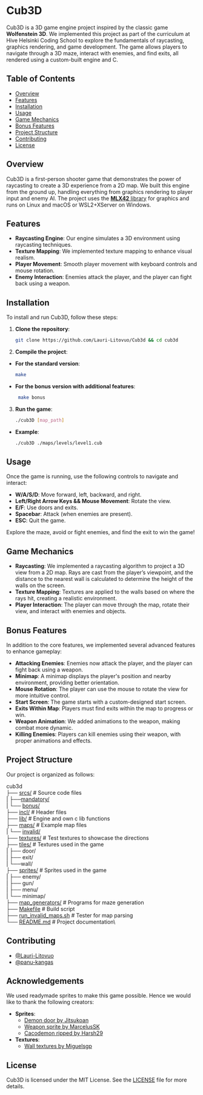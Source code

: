 # Cub3D

Cub3D is a 3D game engine project inspired by the classic game **Wolfenstein 3D**. We implemented this project as part of the curriculum at Hive Helsinki Coding School to explore the fundamentals of raycasting, graphics rendering, and game development. The game allows players to navigate through a 3D maze, interact with enemies, and find exits, all rendered using a custom-built engine and C.

## Table of Contents
- [Overview](#overview)
- [Features](#features)
- [Installation](#installation)
- [Usage](#usage)
- [Game Mechanics](#game-mechanics)
- [Bonus Features](#bonus-features)
- [Project Structure](#project-structure)
- [Contributing](#contributing)
- [License](#license)

## Overview

Cub3D is a first-person shooter game that demonstrates the power of raycasting to create a 3D experience from a 2D map. We built this engine from the ground up, handling everything from graphics rendering to player input and enemy AI. The project uses the [**MLX42** library](https://github.com/codam-coding-college/MLX42) for graphics and runs on Linux and macOS or WSL2+XServer on Windows.

## Features

- **Raycasting Engine**: Our engine simulates a 3D environment using raycasting techniques.
- **Texture Mapping**: We implemented texture mapping to enhance visual realism.
- **Player Movement**: Smooth player movement with keyboard controls and mouse rotation.
- **Enemy Interaction**: Enemies attack the player, and the player can fight back using a weapon.

## Installation

To install and run Cub3D, follow these steps:

1. **Clone the repository**:
   ```bash
   git clone https://github.com/Lauri-Litovuo/Cub3d && cd cub3d
2. **Compile the project**:
- **For the standard version**:
   ```bash
   make
- **For the bonus version with additional features**:
  ```bash
   make bonus
3. **Run the game**:
   ```bash
   ./cub3D [map_path]
- **Example**:
  ```bash
  ./cub3D ./maps/levels/level1.cub

## Usage

Once the game is running, use the following controls to navigate and interact:

- **W/A/S/D**: Move forward, left, backward, and right.
- **Left/Right Arrow Keys && Mouse Movement**: Rotate the view.
- **E/F**: Use doors and exits.
- **Spacebar**: Attack (when enemies are present).
- **ESC**: Quit the game.

Explore the maze, avoid or fight enemies, and find the exit to win the game!

## Game Mechanics

- **Raycasting**: We implemented a raycasting algorithm to project a 3D view from a 2D map. Rays are cast from the player’s viewpoint, and the distance to the nearest wall is calculated to determine the height of the walls on the screen.
- **Texture Mapping**: Textures are applied to the walls based on where the rays hit, creating a realistic environment.
- **Player Interaction**: The player can move through the map, rotate their view, and interact with enemies and objects.

## Bonus Features

In addition to the core features, we implemented several advanced features to enhance gameplay:

- **Attacking Enemies**: Enemies now attack the player, and the player can fight back using a weapon.
- **Minimap**: A minimap displays the player's position and nearby environment, providing better orientation.
- **Mouse Rotation**: The player can use the mouse to rotate the view for more intuitive control.
- **Start Screen**: The game starts with a custom-designed start screen.
- **Exits Within Map**: Players must find exits within the map to progress or win.
- **Weapon Animation**: We added animations to the weapon, making combat more dynamic.
- **Killing Enemies**: Players can kill enemies using their weapon, with proper animations and effects.

## Project Structure

Our project is organized as follows:

 cub3d\
├── [srcs/](./srcs/) # Source code files\
|		├──[mandatory/](./srcs/mandatory/)\
|		└── [bonus/](./srcs/bonus/)\
├── [incl/](./incl/) # Header files\
├── [lib/](./lib/) # Engine and own c lib functions\
├── [maps/](./maps/) # Example map files\
|		└── [invalid/](./maps/invalid/)\
├── [textures/](./textures/) # Test textures to showcase the directions\
├── [tiles/](./tiles/) # Textures used in the game\
|	   	├── door/\
|		├── exit/\
|		└──wall/\
├── [sprites/](./sprites/) # Sprites used in the game\
|		├── enemy/\
|		├── gun/\
|		├── menu/\
|		└── minimap/\
├── [map_generators/](./map_generators/) # Programs for maze generation\
├── [Makefile](./Makefile) # Build script\
├── [run_invalid_maps.sh](./run_invalid_maps.sh) # Tester for map parsing\
└── [README.md](./README.md) # Project documentation\

## Contributing

- [@Lauri-Litovuo](https://github.com/Lauri-Litovuo)
- [@panu-kangas](https://github.com/panu-kangas)

## Acknowledgements
We used readymade sprites to make this game possible. Hence we would like to thank the following creators:
- **Sprites**:
	- [Demon door by Jitsukoan](https://jitsukoan.itch.io/demon-door)
 	- [Weapon sprite by MarcelusSK](https://www.moddb.com/games/doom/addons/upscaled-classic-weapons-sprites-for-doom-and-doom-2)
  	- [Cacodemon ripped by Harsh29](https://spritedatabase.net/file/562) 
- **Textures**:
	- [Wall textures by Miguelsgp](https://miguelsgp.itch.io/free-tileset-dungeon)


## License

Cub3D is licensed under the MIT License. See the [LICENSE](LICENSE) file for more details.
